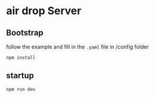# air drop Server

## Bootstrap

follow the example and fill in the `.yaml` file in /config folder

```
npm install
```

## startup

```
npm run dev
```
